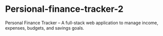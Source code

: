 # Persional-finance-tracker-2
Personal Finance Tracker – A full-stack web application to manage income, expenses, budgets, and savings goals.
